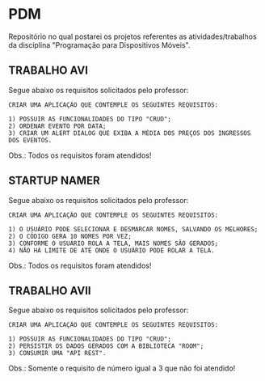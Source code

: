 # PDM
Repositório no qual postarei os projetos referentes as atividades/trabalhos da disciplina "Programação para Dispositivos Móveis".

## TRABALHO AVI
Segue abaixo os requisitos solicitados pelo professor:
```
CRIAR UMA APLICAÇÃO QUE CONTEMPLE OS SEGUINTES REQUISITOS:

1) POSSUIR AS FUNCIONALIDADES DO TIPO "CRUD";
2) ORDENAR EVENTO POR DATA;
3) CRIAR UM ALERT DIALOG QUE EXIBA A MÉDIA DOS PREÇOS DOS INGRESSOS DOS EVENTOS.
```
Obs.: Todos os requisitos foram atendidos!

## STARTUP NAMER
Segue abaixo os requisitos solicitados pelo professor:
```
CRIAR UMA APLICAÇÃO QUE CONTEMPLE OS SEGUINTES REQUISITOS:

1) O USUÁRIO PODE SELECIONAR E DESMARCAR NOMES, SALVANDO OS MELHORES;
2) O CÓDIGO GERA 10 NOMES POR VEZ;
3) CONFORME O USUÁRIO ROLA A TELA, MAIS NOMES SÃO GERADOS;
4) NÃO HÁ LIMITE DE ATÉ ONDE O USUÁRIO PODE ROLAR A TELA.
```
Obs.: Todos os requisitos foram atendidos!

## TRABALHO AVII
Segue abaixo os requisitos solicitados pelo professor:
```
CRIAR UMA APLICAÇÃO QUE CONTEMPLE OS SEGUINTES REQUISITOS:

1) POSSUIR AS FUNCIONALIDADES DO TIPO "CRUD";
2) PERSISTIR OS DADOS GERADOS COM A BIBLIOTECA "ROOM";
3) CONSUMIR UMA "API REST".
```
Obs.: Somente o requisito de número igual a 3 que não foi atendido!
